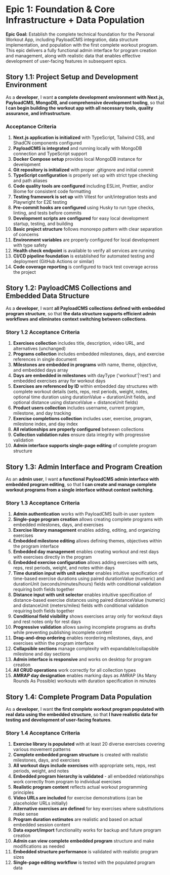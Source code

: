 # Epic 1: Foundation & Core Infrastructure + Data Population

**Epic Goal:** Establish the complete technical foundation for the Personal Workout App, including PayloadCMS integration, data structure implementation, and population with the first complete workout program. This epic delivers a fully functional admin interface for program creation and management, along with realistic data that enables effective development of user-facing features in subsequent epics.

## Story 1.1: Project Setup and Development Environment

As a **developer**,
I want **a complete development environment with Next.js, PayloadCMS, MongoDB, and comprehensive development tooling**,
so that **I can begin building the workout app with all necessary tools, quality assurance, and infrastructure**.

### Acceptance Criteria

1. **Next.js application is initialized** with TypeScript, Tailwind CSS, and ShadCN components configured
2. **PayloadCMS is integrated** and running locally with MongoDB connection and TypeScript support
3. **Docker Compose setup** provides local MongoDB instance for development
4. **Git repository is initialized** with proper .gitignore and initial commit
5. **TypeScript configuration** is properly set up with strict type checking and path aliases
6. **Code quality tools are configured** including ESLint, Prettier, and/or Biome for consistent code formatting
7. **Testing framework is set up** with Vitest for unit/integration tests and Playwright for E2E testing
8. **Pre-commit hooks are configured** using Husky to run type checks, linting, and tests before commits
9. **Development scripts are configured** for easy local development startup, testing, and building
10. **Basic project structure** follows monorepo pattern with clear separation of concerns
11. **Environment variables** are properly configured for local development with type safety
12. **Health check endpoint** is available to verify all services are running
13. **CI/CD pipeline foundation** is established for automated testing and deployment (GitHub Actions or similar)
14. **Code coverage reporting** is configured to track test coverage across the project

## Story 1.2: PayloadCMS Collections and Embedded Data Structure

As a **developer**,
I want **all PayloadCMS collections defined with embedded program structure**,
so that **the data structure supports efficient admin workflows and eliminates context switching between collections**.

### Story 1.2 Acceptance Criteria

1. **Exercises collection** includes title, description, video URL, and alternatives (unchanged)
2. **Programs collection** includes embedded milestones, days, and exercise references in single document
3. **Milestones are embedded in programs** with name, theme, objective, and embedded days array
4. **Days are embedded in milestones** with dayType ('workout'|'rest') and embedded exercises array for workout days
5. **Exercises are referenced by ID** within embedded day structures with complete workout details (sets, reps, rest periods, weight, notes, optional time duration using durationValue + durationUnit fields, and optional distance using distanceValue + distanceUnit fields)
6. **Product users collection** includes username, current program, milestone, and day tracking
7. **Exercise completions collection** includes user, exercise, program, milestone index, and day index
8. **All relationships are properly configured** between collections
9. **Collection validation rules** ensure data integrity with progressive validation
10. **Admin interface supports single-page editing** of complete program structure

## Story 1.3: Admin Interface and Program Creation

As an **admin user**,
I want **a functional PayloadCMS admin interface with embedded program editing**,
so that **I can create and manage complete workout programs from a single interface without context switching**.

### Story 1.3 Acceptance Criteria

1. **Admin authentication** works with PayloadCMS built-in user system
2. **Single-page program creation** allows creating complete programs with embedded milestones, days, and exercises
3. **Exercise library management** enables adding, editing, and organizing exercises
4. **Embedded milestone editing** allows defining themes, objectives within the program interface
5. **Embedded day management** enables creating workout and rest days with exercises directly in the program
6. **Embedded exercise configuration** allows adding exercises with sets, reps, rest periods, weight, and notes within days
7. **Time duration input with unit selector** enables intuitive specification of time-based exercise durations using paired durationValue (numeric) and durationUnit (seconds/minutes/hours) fields with conditional validation requiring both fields together
8. **Distance input with unit selector** enables intuitive specification of distance-based exercise distances using paired distanceValue (numeric) and distanceUnit (meters/miles) fields with conditional validation requiring both fields together
9. **Conditional field visibility** shows exercises array only for workout days and rest notes only for rest days
10. **Progressive validation** allows saving incomplete programs as drafts while preventing publishing incomplete content
11. **Drag-and-drop ordering** enables reordering milestones, days, and exercises within the program interface
12. **Collapsible sections** manage complexity with expandable/collapsible milestone and day sections
13. **Admin interface is responsive** and works on desktop for program creation
14. **All CRUD operations** work correctly for all collection types
15. **AMRAP day designation** enables marking days as AMRAP (As Many Rounds As Possible) workouts with duration specification in minutes

## Story 1.4: Complete Program Data Population

As a **developer**,
I want **the first complete workout program populated with real data using the embedded structure**,
so that **I have realistic data for testing and development of user-facing features**.

### Story 1.4 Acceptance Criteria

1. **Exercise library is populated** with at least 20 diverse exercises covering various movement patterns
2. **Complete embedded program structure** is created with realistic milestones, days, and exercises
3. **All workout days include exercises** with appropriate sets, reps, rest periods, weight, and notes
4. **Embedded program hierarchy is validated** - all embedded relationships work correctly from program to individual exercises
5. **Realistic program content** reflects actual workout programming principles
6. **Video URLs are included** for exercise demonstrations (can be placeholder URLs initially)
7. **Alternative exercises are defined** for key exercises where substitutions make sense
8. **Program duration estimates** are realistic and based on actual embedded session content
9. **Data export/import** functionality works for backup and future program creation
10. **Admin can view complete embedded program** structure and make modifications as needed
11. **Embedded structure performance** is validated with realistic program sizes
12. **Single-page editing workflow** is tested with the populated program data
